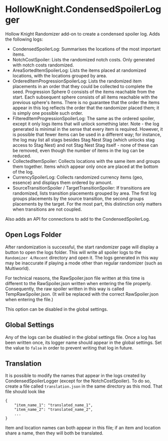 # HollowKnight.CondensedSpoilerLogger

Hollow Knight Randomizer add-on to create a condensed spoiler log. Adds the following logs:

- CondensedSpoilerLog: Summarises the locations of the most important items.
- NotchCostSpoiler: Lists the randomized notch costs. Only generated with notch costs randomized.
- AreaSortedItemSpoilerLog: Lists the items placed at randomized locations, with the locations grouped by area.
- OrderedItemProgressionSpoilerLog: Lists the randomized item placements in an order that they could be collected to complete the seed.
Progression Sphere 0 consists of the items reachable from the start. Each subsequent sphere consists of all items reachable with the previous sphere's items.
There is no guarantee that the order the items appear in this log reflects the order that the randomizer placed them; it is simply one possible such order.
- FilteredItemProgressionSpoilerLog: The same as the ordered spoiler, except it only logs items that will unlock something later.
Note - the log generated is minimal in the sense that every item is required. However, it is possible that fewer items can be used in a different way;
for instance, the log may list all stags besides Stag Nest Stag (which unlocks stag access to Stag Nest) and not Stag Nest Stag itself - none
of these can be removed, even though the number of items in the log can be reduced.
- CollectedItemSpoiler: Collects locations with the same item and groups them together. Items which appear only once are placed
at the bottom of the log.
- CurrencySpoilerLog: Collects randomized currency items (geo, essence) and displays them ordered by amount.
- SourceTransitionSpoiler / TargetTransitionSpoiler: If transitions are randomized, lists transition placements grouped by area.
The first log groups placements by the source transition, the second groups placements by the target.
For the most part, this distinction only matters when transitions are not coupled.

Also adds an API for connections to add to the CondensedSpoilerLog.

## Open Logs Folder

After randomization is successful, the start randomizer page will display a button to open the logs folder. This will write all spoiler
logs to the `Randomizer 4/Recent` directory and open it. The logs generated in this way may be inaccurate if playing a mode other than regular
randomizer (such as Multiworld).

For technical reasons, the RawSpoiler.json file written at this time is different to the RawSpoiler.json written when entering the
file properly. Consequently, the raw spoiler written in this way is called TempRawSpoiler.json. (It will be replaced with
the correct RawSpoiler.json when entering the file.)

This option can be disabled in the global settings.

## Global Settings

Any of the logs can be disabled in the global settings file. Once a log has been written once, its logger name should appear in the
global settings. Set the value to `false` in order to prevent writing that log in future.

## Translation

It is possible to modify the names that appear in the logs created by CondensedSpoilerLogger (except for the NotchCostSpoiler). To do so,
create a file called `translation.json` in the same directory as this mod. That file should look like

```
{
    "item_name_1": "translated_name_1",
	"item_name_2": "translated_name_2",
	...
}
```

Item and location names can both appear in this file; if an item and location share a name, then they will both be translated.
